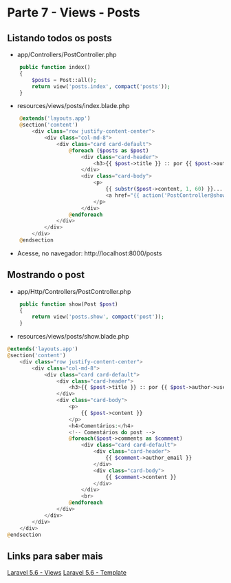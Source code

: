 # Parte 7 - Views - Posts

## Listando todos os posts
- app/Controllers/PostController.php
```php
    public function index()
    {
        $posts = Post::all();
        return view('posts.index', compact('posts'));
    }
```
- resources/views/posts/index.blade.php
```php
    @extends('layouts.app')
    @section('content')
        <div class="row justify-content-center">
            <div class="col-md-8">
                <div class="card card-default">
                    @foreach ($posts as $post)
                        <div class="card-header">
                            <h3>{{ $post->title }} :: por {{ $post->author->user->name }}</h3>
                        </div>
                        <div class="card-body">
                            <p>
                                {{ substr($post->content, 1, 60) }}...
                                <a href="{{ action('PostController@show', $post->id) }}" title="Ler o post">Ler o post</a>
                            </p>
                        </div>
                    @endforeach
                </div>
            </div>
        </div>
    @endsection
```
- Acesse, no navegador: http://localhost:8000/posts

## Mostrando o post
- app/Http/Controllers/PostController.php
```php
    public function show(Post $post)
    {
        return view('posts.show', compact('post'));
    }
```
- resources/views/posts/show.blade.php
```php
@extends('layouts.app')
@section('content')
    <div class="row justify-content-center">
        <div class="col-md-8">
            <div class="card card-default">
                <div class="card-header">
                    <h3>{{ $post->title }} :: por {{ $post->author->user->name }}</h3>
                </div>
                <div class="card-body">
                    <p>
                        {{ $post->content }}
                    </p>
                    <h4>Comentários:</h4>
                    <!-- Comentários do post -->
                    @foreach($post->comments as $comment)
                        <div class="card card-default">
                            <div class="card-header">
                                {{ $comment->author_email }}
                            </div>
                            <div class="card-body">
                                {{ $comment->content }}
                            </div>
                        </div>
                        <br>
                    @endforeach
                </div>
            </div>
        </div>
    </div>
@endsection
```

## Links para saber mais
[Laravel 5.6 - Views](https://laravel.com/docs/5.6/views)
[Laravel 5.6 - Template](https://laravel.com/docs/5.6/blade)
